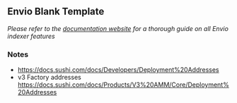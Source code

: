 ## Envio Blank Template

*Please refer to the [documentation website](https://docs.envio.dev) for a thorough guide on all Envio indexer features*

### Notes

- https://docs.sushi.com/docs/Developers/Deployment%20Addresses
- v3 Factory addresses https://docs.sushi.com/docs/Products/V3%20AMM/Core/Deployment%20Addresses